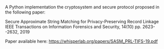 A Python implementation the cryptosystem and secure protocol proposed in the following paper:

Secure Approximate String Matching for Privacy-Preserving Record Linkage
IEEE Transactions on Information Forensics and Security, 14(10) pp. 2623--2632, 2019

Paper available here:
https://whisperlab.org/papers/SASM_PRL-TIFS-19.pdf

